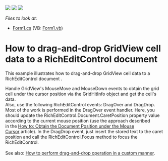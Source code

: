 <!-- default badges list -->
![](https://img.shields.io/endpoint?url=https://codecentral.devexpress.com/api/v1/VersionRange/128610032/19.2.3%2B)
[![](https://img.shields.io/badge/Open_in_DevExpress_Support_Center-FF7200?style=flat-square&logo=DevExpress&logoColor=white)](https://supportcenter.devexpress.com/ticket/details/T267756)
[![](https://img.shields.io/badge/📖_How_to_use_DevExpress_Examples-e9f6fc?style=flat-square)](https://docs.devexpress.com/GeneralInformation/403183)
<!-- default badges end -->
<!-- default file list -->
*Files to look at*:

* [Form1.cs](./CS/DragDropExample/Form1.cs) (VB: [Form1.vb](./VB/DragDropExample/Form1.vb))
<!-- default file list end -->
# How to drag-and-drop GridView cell data to a RichEditControl document


<p>This example illustrates how to drag-and-drop GridView cell data to a RichEditControl document . </p>
<p>Handle GridView's MouseMove and MouseDown events to obtain the grid cell under the cursor position via the GridHitInfo object and get the cell's data.<br />Also, use the following RichEditControl events: DragOver and DragDrop. Most of the work is performed in the DragOver event handler. Here, you should update the RichEditControl.Document.CaretPosition property value according to the current mouse position (use the approach described in the <a href="https://documentation.devexpress.com/#WindowsForms/CustomDocument6012">How to: Obtain the Document Position under the Mouse Cursor</a> article). In the DragDrop event, just insert the stored text to the caret position and call the RichEditControl.Focus method to focus the RichEditControl.<br /><br />See also: <a href="https://www.devexpress.com/Support/Center/Example/Details/E2943">How to perform drag-and-drop operation in a custom manner</a>. </p>

<br/>


